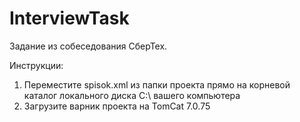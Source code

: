 # InterviewTask
Задание из собеседования СберТех.

Инструкции:
1. Переместите spisok.xml из папки проекта прямо на корневой каталог локального диска C:\ вашего компьютера
2. Загрузите варник проекта на TomCat 7.0.75

